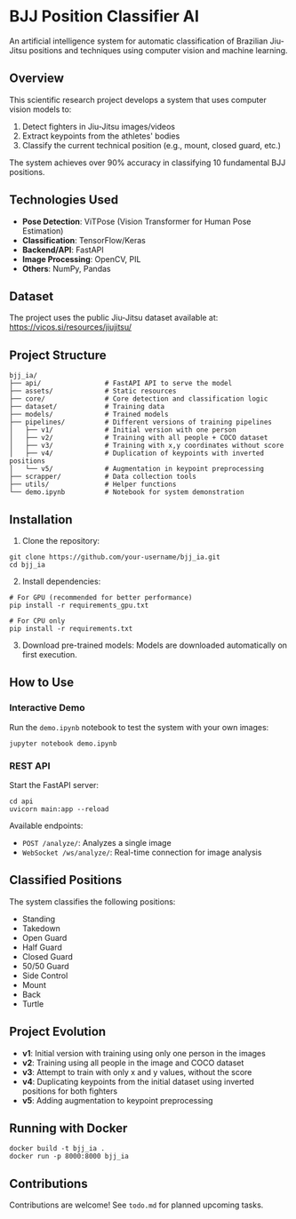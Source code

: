 # BJJ Position Classifier AI

An artificial intelligence system for automatic classification of Brazilian Jiu-Jitsu positions and techniques using computer vision and machine learning.

## Overview

This scientific research project develops a system that uses computer vision models to:

1. Detect fighters in Jiu-Jitsu images/videos
2. Extract keypoints from the athletes' bodies
3. Classify the current technical position (e.g., mount, closed guard, etc.)

The system achieves over 90% accuracy in classifying 10 fundamental BJJ positions.

## Technologies Used

- **Pose Detection**: ViTPose (Vision Transformer for Human Pose Estimation)
- **Classification**: TensorFlow/Keras
- **Backend/API**: FastAPI
- **Image Processing**: OpenCV, PIL
- **Others**: NumPy, Pandas

## Dataset

The project uses the public Jiu-Jitsu dataset available at:
<https://vicos.si/resources/jiujitsu/>

## Project Structure

```
bjj_ia/
├── api/                # FastAPI API to serve the model
├── assets/             # Static resources
├── core/               # Core detection and classification logic
├── dataset/            # Training data
├── models/             # Trained models
├── pipelines/          # Different versions of training pipelines
│   ├── v1/             # Initial version with one person
│   ├── v2/             # Training with all people + COCO dataset
│   ├── v3/             # Training with x,y coordinates without score
│   ├── v4/             # Duplication of keypoints with inverted positions
│   └── v5/             # Augmentation in keypoint preprocessing
├── scrapper/           # Data collection tools
├── utils/              # Helper functions
└── demo.ipynb          # Notebook for system demonstration
```

## Installation

1. Clone the repository:

```
git clone https://github.com/your-username/bjj_ia.git
cd bjj_ia
```

2. Install dependencies:

```
# For GPU (recommended for better performance)
pip install -r requirements_gpu.txt

# For CPU only
pip install -r requirements.txt
```

3. Download pre-trained models:
Models are downloaded automatically on first execution.

## How to Use

### Interactive Demo

Run the `demo.ipynb` notebook to test the system with your own images:

```
jupyter notebook demo.ipynb
```

### REST API

Start the FastAPI server:

```
cd api
uvicorn main:app --reload
```

Available endpoints:

- `POST /analyze/`: Analyzes a single image
- `WebSocket /ws/analyze/`: Real-time connection for image analysis

## Classified Positions

The system classifies the following positions:

- Standing
- Takedown
- Open Guard
- Half Guard
- Closed Guard
- 50/50 Guard
- Side Control
- Mount
- Back
- Turtle

## Project Evolution

- **v1**: Initial version with training using only one person in the images
- **v2**: Training using all people in the image and COCO dataset
- **v3**: Attempt to train with only x and y values, without the score
- **v4**: Duplicating keypoints from the initial dataset using inverted positions for both fighters
- **v5**: Adding augmentation to keypoint preprocessing

## Running with Docker

```
docker build -t bjj_ia .
docker run -p 8000:8000 bjj_ia
```

## Contributions

Contributions are welcome! See `todo.md` for planned upcoming tasks.
